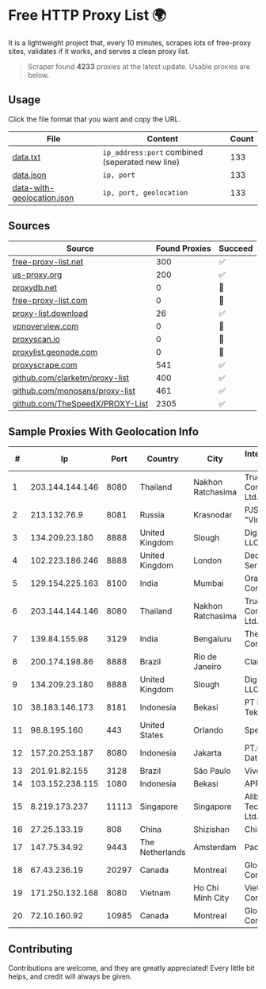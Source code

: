 
# Free HTTP Proxy List 🌍

It is a lightweight project that, every 10 minutes, scrapes lots of free-proxy sites, validates if it works, and serves a clean proxy list.


> Scraper found **4233** proxies at the latest update. Usable proxies are below.

## Usage

Click the file format that you want and copy the URL.


|File|Content|Count|
|----|-------|-----|
|[data.txt](https://raw.githubusercontent.com/themiralay/Proxy-List-World/master/data.txt)|`ip_address:port` combined (seperated new line)|133|
|[data.json](https://raw.githubusercontent.com/themiralay/Proxy-List-World/master/data.json)|`ip, port`|133|
|[data-with-geolocation.json](https://raw.githubusercontent.com/themiralay/Proxy-List-World/master/data-with-geolocation.json)|`ip, port, geolocation`|133|

## Sources

|Source|Found Proxies|Succeed|
|------|-------------|-------|
|[free-proxy-list.net](https://free-proxy-list.net)|300|✅|
|[us-proxy.org](https://www.us-proxy.org)|200|✅|
|[proxydb.net](http://proxydb.net)|0|🚫|
|[free-proxy-list.com](https://free-proxy-list.com/?page=&port=&type%5B%5D=http&type%5B%5D=https&up_time=0&search=Search)|0|🚫|
|[proxy-list.download](https://www.proxy-list.download/HTTP)|26|✅|
|[vpnoverview.com](https://vpnoverview.com/privacy/anonymous-browsing/free-proxy-servers)|0|🚫|
|[proxyscan.io](https://www.proxyscan.io)|0|🚫|
|[proxylist.geonode.com](https://proxylist.geonode.com/api/proxy-list?limit=300&page=1&sort_by=lastChecked&sort_type=desc&protocols=http,https)|0|🚫|
|[proxyscrape.com](https://api.proxyscrape.com/v2/?request=displayproxies&protocol=http&timeout=10000&country=all&ssl=all&anonymity=all)|541|✅|
|[github.com/clarketm/proxy-list](https://raw.githubusercontent.com/clarketm/proxy-list/master/proxy-list-raw.txt)|400|✅|
|[github.com/monosans/proxy-list](https://raw.githubusercontent.com/monosans/proxy-list/main/proxies/http.txt)|461|✅|
|[github.com/TheSpeedX/PROXY-List](https://raw.githubusercontent.com/TheSpeedX/PROXY-List/master/http.txt)|2305|✅|


## Sample Proxies With Geolocation Info

|#|Ip|Port|Country|City|Internet Service Provider|
|-|--|----|-------|----|-------------------------|
|1|203.144.144.146|8080|Thailand|Nakhon Ratchasima|True Internet Corporation CO. Ltd.|
|2|213.132.76.9|8081|Russia|Krasnodar|PJSC "Vimpelcom"|
|3|134.209.23.180|8888|United Kingdom|Slough|DigitalOcean, LLC|
|4|102.223.186.246|8888|United Kingdom|London|Dedicated Servers|
|5|129.154.225.163|8100|India|Mumbai|Oracle Corporation|
|6|203.144.144.146|8080|Thailand|Nakhon Ratchasima|True Internet Corporation CO. Ltd.|
|7|139.84.155.98|3129|India|Bengaluru|The Constant Company, LLC|
|8|200.174.198.86|8888|Brazil|Rio de Janeiro|Claro S.A|
|9|134.209.23.180|8888|United Kingdom|Slough|DigitalOcean, LLC|
|10|38.183.146.173|8181|Indonesia|Bekasi|PT Ikhlas Cipta Teknologi|
|11|98.8.195.160|443|United States|Orlando|Spectrum|
|12|157.20.253.187|8080|Indonesia|Jakarta|PT.Global Media Data Prima|
|13|201.91.82.155|3128|Brazil|São Paulo|Vivo|
|14|103.152.238.115|1080|Indonesia|Bekasi|APRIN|
|15|8.219.173.237|11113|Singapore|Singapore|Alibaba (US) Technology Co., Ltd.|
|16|27.25.133.19|808|China|Shizishan|China Telecom|
|17|147.75.34.92|9443|The Netherlands|Amsterdam|Packet Host, Inc.|
|18|67.43.236.19|20297|Canada|Montreal|GloboTech Communications|
|19|171.250.132.168|8080|Vietnam|Ho Chi Minh City|Viettel Corporation|
|20|72.10.160.92|10985|Canada|Montreal|GloboTech Communications|



## Contributing

Contributions are welcome, and they are greatly appreciated! Every
little bit helps, and credit will always be given.


